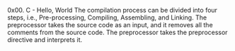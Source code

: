 0x00. C - Hello, World
The compilation process can be divided into four steps, i.e., Pre-processing, Compiling, Assembling, and Linking. The preprocessor takes the source code as an input, and it removes all the comments from the source code. The preprocessor takes the preprocessor directive and interprets it.
